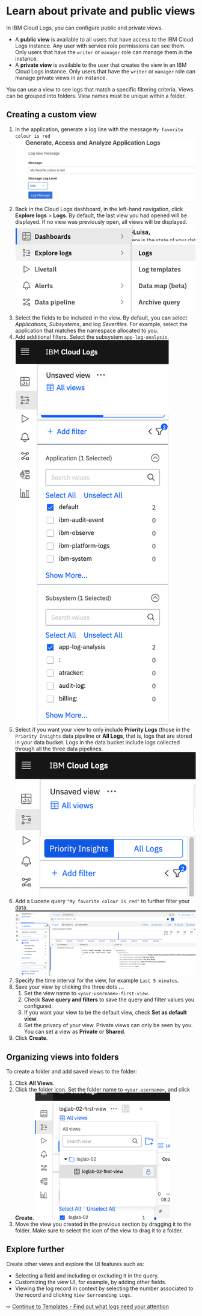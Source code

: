 # Learn about private and public views

In IBM Cloud Logs, you can configure public and private views.
- A **public view** is available to all users that have access to the IBM Cloud Logs instance. Any user with service role permissions can see them. Only users that have the `writer` or `manager` role can manage them in the instance.
- A **private view** is available to the user that creates the view in an IBM Cloud Logs instance. Only users that have the `writer` or `manager` role can manage private views in an instance.

You can use a view to see logs that match a specific filtering criteria. Views can be grouped into folders. View names must be unique within a folder.

## Creating a custom view

1. In the application, generate a log line with the message `My favorite colour is red`
   ![](images/log-line.png ':size=600')
1. Back in the Cloud Logs dashboard, in the left-hand navigation, click **Explore logs** > **Logs**. By default, the last view you had opened will be displayed. If no view was previously open, all views will be displayed.
   ![](images/explore-logs.png ':size=200')
1. Select the fields to be included in the view. By default, you can select *Applications*, *Subsystems*, and log *Severities*. For example, select the application that matches the namespace allocated to you.
1. Add additional filters. Select the subsystem `app-log-analysis`.
   ![](images/subsystem-filter-view.png ':size=300')
1. Select if you want your view to only include **Priority Logs** (those in the `Priority Insights` data pipeline or **All Logs**, that is, logs that are stored in your data bucket. Logs in the data bucket include logs collected through all the three data pipelines.
   ![](images/query-priority.png ':size=300')
1. Add a Lucene query `"My favorite colour is red"` to further filter your data.
   ![](images/view-query-app-1.png ':size=800')
1. Specify the time interval for the view, for example `Last 5 minutes`.
1. Save your view by clicking the three dots **...**
   1. Set the view name to `<your-username>-first-view`.
   2. Check **Save query and filters** to save the query and filter values you configured.
   3. If you want your view to be the default view, check **Set as default view**.
   4. Set the privacy of your view. Private views can only be seen by you. You can set a view as **Private** or **Shared**.
7. Click **Create**.

## Organizing views into folders

To create a folder and add saved views to the folder:
1. Click **All Views**.
2. Click the folder icon. Set the folder name to `<your-username>`, and click **Create**.
   ![](images/folder-views.png ':size=300')
3. Move the view you created in the previous section by dragging it to the folder. Make sure to select the icon of the view to drag it to a folder.

## Explore further

Create other views and explore the UI features such as:
- Selecting a field and including or excluding it in the query.
- Customizing the view UI, for example, by adding other fields.
- Viewing the log record in context by selecting the number associated to the record and clicking `View Surrounding Logs`.

⇨ [Continue to Templates - Find out what logs need your attention](50-templates.md)
